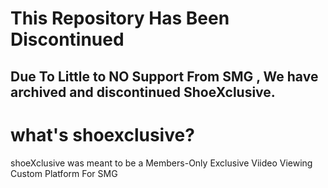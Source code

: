 # This Repository Has Been Discontinued
## Due To Little to NO Support From SMG , We have archived and discontinued ShoeXclusive.
# what's shoexclusive?
shoeXclusive was meant to be a Members-Only Exclusive Viideo Viewing Custom Platform For SMG
